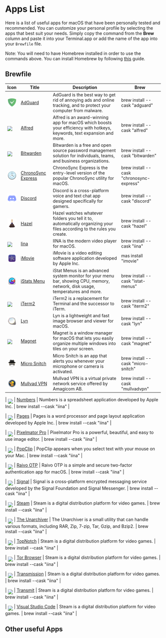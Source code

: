 # Apps List

Here is a list of useful apps for macOS that have been personally tested and recommended. You can customize your personal profile by selecting the apps that best suit your needs. Simply copy the command from the __Brew__ column and paste it into your Terminal.app or add the name of the app into your `Brewfile` file.

Note: You will need to have Homebrew installed in order to use the commands above. You can install Homebrew by following [this](https://github.com/MarioCatuogno/Clean-macOS/blob/master/doc/SETUP.md) guide.

## Brewfile

| Icon | Title | Description | Brew |
| --- | --- | --- | --- |
| <img src="https://raw.githubusercontent.com/MarioCatuogno/Clean-macOS/master/img/icon_adguard.png" width="30" align="middle" /> | [AdGuard](https://adguard.com) | AdGuard is the best way to get rid of annoying ads and online tracking, and to protect your computer from malware. | brew install --cask "adguard" |
| <img src="https://raw.githubusercontent.com/MarioCatuogno/Clean-macOS/master/img/icon_alfred.png" width="30" align="middle" /> | [Alfred](https://www.alfredapp.com) | Alfred is an award-winning app for macOS which boosts your efficiency with hotkeys, keywords, text expansion and more. | brew install --cask "alfred" |
| <img src="https://raw.githubusercontent.com/MarioCatuogno/Clean-macOS/master/img/icon_bitwarden.png" width="30" align="middle" /> | [Bitwarden](https://bitwarden.com) | Bitwarden is a free and open source password management solution for individuals, teams, and business organizations. | brew install --cask "bitwarden" |
| <img src="https://raw.githubusercontent.com/MarioCatuogno/Clean-macOS/master/img/icon_chronosyncexpress.png" width="30" align="middle" /> | [ChronoSync Express](https://www.econtechnologies.com/chronosync-express/overview.html) | ChronoSync Express is the entry-level version of the popular ChronoSync utility for macOS. | brew install --cask "chronosync-express" |
| <img src="https://raw.githubusercontent.com/MarioCatuogno/Clean-macOS/master/img/icon_discord.png" width="30" align="middle" /> | [Discord](https://discord.com) | Discord is a cross-platform voice and text chat app designed specifically for gamers. | brew install --cask "discord" |
| <img src="https://raw.githubusercontent.com/MarioCatuogno/Clean-macOS/master/img/icon_hazel.png" width="30" align="middle" /> | [Hazel](https://www.noodlesoft.com) | Hazel watches whatever folders you tell it to, automatically organizing your files according to the rules you create. | brew install --cask "hazel" |
| <img src="https://raw.githubusercontent.com/MarioCatuogno/Clean-macOS/master/img/icon_iina.png" width="30" align="middle" /> | [Iina](https://iina.io) | IINA is the modern video player for macOS. | brew install --cask "iina" |
| <img src="https://raw.githubusercontent.com/MarioCatuogno/Clean-macOS/master/img/icon_imovie.png" width="30" align="middle" /> | [iMovie](https://www.apple.com/imovie/) | iMovie is a video editing software application developed by Apple Inc. | mas install "imovie" |
| <img src="https://raw.githubusercontent.com/MarioCatuogno/Clean-macOS/master/img/icon_istatsmenu.png" width="30" align="middle" /> | [iStats Menu](https://bjango.com/mac/istatmenus/) | iStat Menus is an advanced system monitor for your menu bar, showing CPU, memory, network, disk usage, temperatures and more. | brew install --cask "istat-menus" |
| <img src="https://raw.githubusercontent.com/MarioCatuogno/Clean-macOS/master/img/icon_iterm2.png" width="30" align="middle" /> | [iTerm2](https://iterm2.com) | iTerm2 is a replacement for Terminal and the successor to iTerm. | brew install --cask "iterm2" |
| <img src="https://raw.githubusercontent.com/MarioCatuogno/Clean-macOS/master/img/icon_lyn.png" width="30" align="middle" /> | [Lyn](https://www.lynapp.com) | Lyn is a lightweight and fast image browser and viewer for macOS. | brew install --cask "lyn" |
| <img src="https://raw.githubusercontent.com/MarioCatuogno/Clean-macOS/master/img/icon_magnet.png" width="30" align="middle" /> | [Magnet](https://magnet.crowdcafe.com) | Magnet is a window manager for macOS that lets you easily organize multiple windows into tiles on your screen. | brew install --cask "magnet" |
| <img src="https://raw.githubusercontent.com/MarioCatuogno/Clean-macOS/master/img/icon_microsnitch.png" width="30" align="middle" /> | [Micro Snitch](https://obdev.at/products/microsnitch/index.html) | Micro Snitch is an app that alerts you whenever your microphone or camera is activated. | brew install --cask "micro-snitch" |
| <img src="https://raw.githubusercontent.com/MarioCatuogno/Clean-macOS/master/img/icon_mullvadvpn.png" width="30" align="middle" /> | [Mullvad VPN](https://mullvad.net/en/) | Mullvad VPN is a virtual private network service offered by Amagicom AB. | brew install --cask "mullvadvpn" |

| <img src="https://raw.githubusercontent.com/MarioCatuogno/Clean-macOS/master/img/icon_iina.png" width="30" align="middle" /> | [Numbers](https://iina.io) | Numbers is a spreadsheet application developed by Apple Inc. | brew install --cask "iina" |

| <img src="https://raw.githubusercontent.com/MarioCatuogno/Clean-macOS/master/img/icon_iina.png" width="30" align="middle" /> | [Pages](https://iina.io) | Pages is a word processor and page layout application developed by Apple Inc. | brew install --cask "iina" |

| <img src="https://raw.githubusercontent.com/MarioCatuogno/Clean-macOS/master/img/icon_iina.png" width="30" align="middle" /> | [Pixelmator Pro](https://iina.io) | Pixelmator Pro is a powerful, beautiful, and easy to use image editor. | brew install --cask "iina" |

| <img src="https://raw.githubusercontent.com/MarioCatuogno/Clean-macOS/master/img/icon_iina.png" width="30" align="middle" /> | [PopClip](https://iina.io) | PopClip appears when you select text with your mouse on your Mac. | brew install --cask "iina" |

| <img src="https://raw.githubusercontent.com/MarioCatuogno/Clean-macOS/master/img/icon_iina.png" width="30" align="middle" /> | [Raivo OTP](https://iina.io) | Raivo OTP is a simple and secure two-factor authentication app for macOS. | brew install --cask "iina" |

| <img src="https://raw.githubusercontent.com/MarioCatuogno/Clean-macOS/master/img/icon_iina.png" width="30" align="middle" /> | [Signal](https://iina.io) | Signal is a cross-platform encrypted messaging service developed by the Signal Foundation and Signal Messenger. | brew install --cask "iina" |

| <img src="https://raw.githubusercontent.com/MarioCatuogno/Clean-macOS/master/img/icon_iina.png" width="30" align="middle" /> | [Steam](https://iina.io) | Steam is a digital distribution platform for video games. | brew install --cask "iina" |

| <img src="https://raw.githubusercontent.com/MarioCatuogno/Clean-macOS/master/img/icon_iina.png" width="30" align="middle" /> | [The Unarchiver](https://iina.io) | The Unarchiver is a small utility that can handle various formats, including RAR, Zip, 7-zip, Tar, Gzip, and Bzip2. | brew install --cask "iina" |

| <img src="https://raw.githubusercontent.com/MarioCatuogno/Clean-macOS/master/img/icon_iina.png" width="30" align="middle" /> | [TopNotch](https://iina.io) | Steam is a digital distribution platform for video games. | brew install --cask "iina" |

| <img src="https://raw.githubusercontent.com/MarioCatuogno/Clean-macOS/master/img/icon_iina.png" width="30" align="middle" /> | [Tor Browser](https://iina.io) | Steam is a digital distribution platform for video games. | brew install --cask "iina" |

| <img src="https://raw.githubusercontent.com/MarioCatuogno/Clean-macOS/master/img/icon_iina.png" width="30" align="middle" /> | [Transmission](https://iina.io) | Steam is a digital distribution platform for video games. | brew install --cask "iina" |

| <img src="https://raw.githubusercontent.com/MarioCatuogno/Clean-macOS/master/img/icon_iina.png" width="30" align="middle" /> | [Transmit](https://iina.io) | Steam is a digital distribution platform for video games. | brew install --cask "iina" |

| <img src="https://raw.githubusercontent.com/MarioCatuogno/Clean-macOS/master/img/icon_iina.png" width="30" align="middle" /> | [Visual Studio Code](https://iina.io) | Steam is a digital distribution platform for video games. | brew install --cask "iina" |

## Other useful Apps
